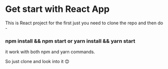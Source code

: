 # Get start with React App

This is React project for the first just you need to clone the repo and then do - 

### npm install && npm start or yarn install && yarn start

it work with both npm and yarn commands.

So just clone and look into it 😊